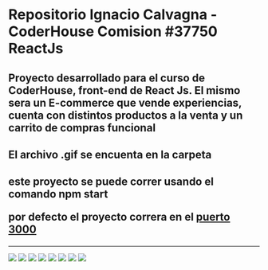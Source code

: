 <h1>Repositorio  Ignacio Calvagna - CoderHouse Comision #37750 ReactJs </h1>

<div>
      <h2>
          Proyecto  desarrollado para el curso de CoderHouse, front-end de React Js.
          El mismo sera un E-commerce que vende experiencias, cuenta con distintos productos a la venta y un carrito de compras funcional 
      </h2>
      <h2> El archivo .gif se encuenta en la carpeta</h2>
</div>

<div>
       <h2> este proyecto se puede correr usando el comando<strong> npm start</strong> <p>por defecto el proyecto correra en el  <a href="https://localhost:3000">puerto 3000</a> </p> </h2>

</div>

<div>
 <hr>
  <img src="https://img.shields.io/badge/HTML5-E34F26?style=for-the-badge&logo=html5&logoColor=white" />
      <img src="https://img.shields.io/badge/CSS3-1572B6?style=for-the-badge&logo=css3&logoColor=white" />
    <img src="https://img.shields.io/badge/JavaScript-323330?style=for-the-badge&logo=javascript&logoColor=F7DF1E" />
    <img src="https://img.shields.io/badge/React-20232A?style=for-the-badge&logo=react&logoColor=61DAFB" />
        <img src="https://img.shields.io/badge/firebase-ffca28?style=for-the-badge&logo=firebase&logoColor=white" />
    <img src="https://img.shields.io/badge/React_Router-CA4245?style=for-the-badge&logo=react-router&logoColor=white" />
    <img src="https://img.shields.io/badge/Vercel-000000?style=for-the-badge&logo=vercel&logoColor=white" />
      <img src="https://img.shields.io/badge/GitHub-100000?style=for-the-badge&logo=github&logoColor=white" />
</div>
